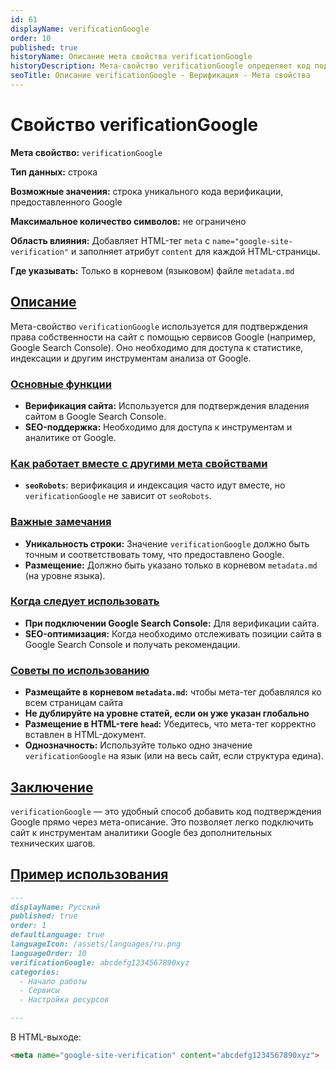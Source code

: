 ```yaml
---
id: 61
displayName: verificationGoogle
order: 10
published: true
historyName: Описание мета свойства verificationGoogle
historyDescription: Мета-свойство verificationGoogle определяет код подтверждения для Google, где будет использоваться для верификации сайта.
seoTitle: Описание verificationGoogle - Верификация - Мета свойства
---
```


# Свойство verificationGoogle

**Мета свойство:** `verificationGoogle`

**Тип данных:** строка

**Возможные значения:** строка уникального кода верификации, предоставленного Google

**Максимальное количество символов:** не ограничено

**Область влияния:**
Добавляет HTML-тег `meta` с `name="google-site-verification"` и заполняет атрибут `content` для каждой HTML-страницы.

**Где указывать:** Только в корневом (языковом) файле `metadata.md`

## [Описание](description)

Мета-свойство `verificationGoogle` используется для подтверждения права собственности на сайт с помощью сервисов
Google (например, Google Search Console). Оно необходимо для доступа к статистике, индексации и другим инструментам
анализа от Google.

### [Основные функции](basic-functions)

- **Верификация сайта:** Используется для подтверждения владения сайтом в Google Search Console.
- **SEO-поддержка:** Необходимо для доступа к инструментам и аналитике от Google.

### [Как работает вместе с другими мета свойствами](with-other-properties)

- **`seoRobots`**: верификация и индексация часто идут вместе, но `verificationGoogle` не зависит от `seoRobots`.

### [Важные замечания](notes)

- **Уникальность строки:** Значение `verificationGoogle` должно быть точным и соответствовать тому, что предоставлено Google.
- **Размещение:** Должно быть указано только в корневом `metadata.md` (на уровне языка).

### [Когда следует использовать](when-to-use)

- **При подключении Google Search Console:** Для верификации сайта.
- **SEO-оптимизация:** Когда необходимо отслеживать позиции сайта в Google Search Console и получать рекомендации.

### [Советы по использованию](advice)

- **Размещайте в корневом `metadata.md`:** чтобы мета-тег добавлялся ко всем страницам сайта
- **Не дублируйте на уровне статей, если он уже указан глобально**
- **Размещение в HTML-теге `head`:** Убедитесь, что мета-тег корректно вставлен в HTML-документ.
- **Однозначность:** Используйте только одно значение `verificationGoogle` на язык (или на весь сайт, если структура едина).

## [Заключение](conclusion)

`verificationGoogle` — это удобный способ добавить код подтверждения Google прямо через мета-описание.
Это позволяет легко подключить сайт к инструментам аналитики Google без дополнительных технических шагов.

## [Пример использования](examples)

```md
---
displayName: Русский
published: true
order: 1
defaultLanguage: true
languageIcon: /assets/languages/ru.png
languageOrder: 10
verificationGoogle: abcdefg1234567890xyz
categories:
  - Начало работы
  - Сервисы
  - Настройка ресурсов

---
```

В HTML-выходе:
```html
<meta name="google-site-verification" content="abcdefg1234567890xyz">
```
